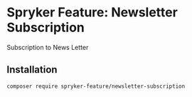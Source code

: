 # Spryker Feature: Newsletter Subscription

Subscription to News Letter

## Installation

```
composer require spryker-feature/newsletter-subscription
```
